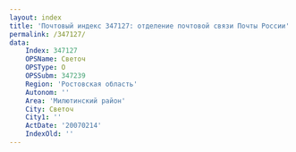 ```yaml
---
layout: index
title: 'Почтовый индекс 347127: отделение почтовой связи Почты России'
permalink: /347127/
data:
    Index: 347127
    OPSName: Светоч
    OPSType: О
    OPSSubm: 347239
    Region: 'Ростовская область'
    Autonom: ''
    Area: 'Милютинский район'
    City: Светоч
    City1: ''
    ActDate: '20070214'
    IndexOld: ''
---
```

